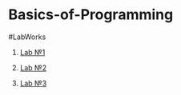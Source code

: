 # Basics-of-Programming

#LabWorks

1. [Lab №1](/task03_02_01ipynb)

2. [Lab №2]()

3. [Lab №3](/tesk_03_02.ipynb)
